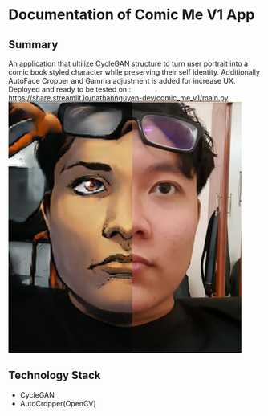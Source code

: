 # Documentation of Comic Me V1 App
## Summary
An application that ultilize CycleGAN structure to turn user portrait into a comic book styled character while preserving their self identity.
Additionally AutoFace Cropper and Gamma adjustment is added for increase UX.
Deployed and ready to be tested on :
https://share.streamlit.io/nathannguyen-dev/comic_me_v1/main.py
![Logo](https://github.com/NathanNguyen-Dev/Comic_Me_V1/blob/master/Images/ComicV1Logo.png)
## Technology Stack
- CycleGAN
- AutoCropper(OpenCV)

